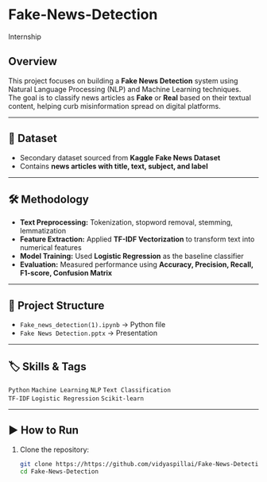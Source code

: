 # Fake-News-Detection
Internship

## Overview  
This project focuses on building a **Fake News Detection** system using Natural Language Processing (NLP) and Machine Learning techniques.  
The goal is to classify news articles as **Fake** or **Real** based on their textual content, helping curb misinformation spread on digital platforms.  

---


## 📂 Dataset  
- Secondary dataset sourced from **Kaggle Fake News Dataset**  
- Contains **news articles with title, text, subject, and label**  

---

## 🛠️ Methodology  
- **Text Preprocessing:** Tokenization, stopword removal, stemming, lemmatization  
- **Feature Extraction:** Applied **TF-IDF Vectorization** to transform text into numerical features  
- **Model Training:** Used **Logistic Regression** as the baseline classifier  
- **Evaluation:** Measured performance using **Accuracy, Precision, Recall, F1-score, Confusion Matrix**  

---

## 📁 Project Structure 
- `Fake_news_detection(1).ipynb` → Python file
- `Fake News Detection.pptx` → Presentation

---

## 🏷️ Skills & Tags  

`Python` `Machine Learning` `NLP` `Text Classification`  
`TF-IDF` `Logistic Regression` `Scikit-learn` 

---

## ▶️ How to Run  

1. Clone the repository:
   ```bash
   git clone https://https://github.com/vidyaspillai/Fake-News-Detection.git
   cd Fake-News-Detection

